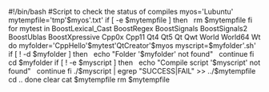 \#!/bin/bash \#Script to check the status of compiles myos='Lubuntu'
mytempfile='tmp'\$myos'.txt' if \[ -e \$mytempfile \] then   rm
\$mytempfile fi for mytest in BoostLexical\_Cast BoostRegex BoostSignals
BoostSignals2 BoostUblas BoostXpressive Cpp0x Cpp11 Qt4 Qt5 Qt Qwt World
World64 Wt do myfolder='CppHello'\$mytest'QtCreator'\$myos
myscript=\$myfolder'.sh' if \[ ! -d \$myfolder \] then   echo "Folder
'\$myfolder' not found"   continue fi cd \$myfolder if \[ ! -e
\$myscript \] then   echo "Compile script '\$myscript' not found"
  continue fi ./\$myscript | egrep "SUCCESS|FAIL" &gt;&gt;
../\$mytempfile cd .. done clear cat \$mytempfile rm \$mytempfile
